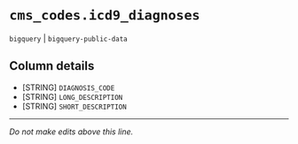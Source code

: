# `cms_codes.icd9_diagnoses`
`bigquery` | `bigquery-public-data`

## Column details
* [STRING]    `DIAGNOSIS_CODE`
* [STRING]    `LONG_DESCRIPTION`
* [STRING]    `SHORT_DESCRIPTION`

-------------------------------------------------------------------------------
*Do not make edits above this line.*
